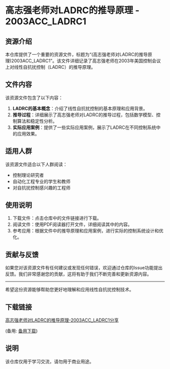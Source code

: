 # 高志强老师对LADRC的推导原理 - 2003ACC_LADRC1

## 资源介绍

本仓库提供了一个重要的资源文件，标题为“(高志强老师对LADRC的推导原理)2003ACC_LADRC1”。该文件详细记录了高志强老师在2003年美国控制会议上对线性自抗扰控制（LADRC）的推导原理。

## 文件内容

该资源文件包含了以下内容：

1. **LADRC的基本概念**：介绍了线性自抗扰控制的基本原理和应用背景。
2. **推导过程**：详细展示了高志强老师对LADRC的推导过程，包括数学模型、控制算法和稳定性分析。
3. **实际应用案例**：提供了一些实际应用案例，展示了LADRC在不同控制系统中的应用效果。

## 适用人群

该资源文件适合以下人群阅读：

- 控制理论研究者
- 自动化工程专业的学生和教师
- 对自抗扰控制感兴趣的工程师

## 使用说明

1. 下载文件：点击仓库中的文件链接进行下载。
2. 阅读文件：使用PDF阅读器打开文件，详细阅读其中的内容。
3. 参考应用：根据文件中的推导原理和应用案例，进行实际的控制系统设计和优化。

## 贡献与反馈

如果您对该资源文件有任何建议或发现任何错误，欢迎通过仓库的Issue功能提出反馈。我们非常感谢您的贡献，这将有助于我们不断完善和更新资源内容。

---

希望这份资源能够帮助您更好地理解和应用线性自抗扰控制技术。

## 下载链接
[高志强老师对LADRC的推导原理-2003ACC_LADRC1分享](https://pan.quark.cn/s/efedd1b0aa0d) 

(备用: [备用下载](https://pan.baidu.com/s/1gmx4TFolpJfxYRD6jUBkLQ?pwd=1234))

## 说明

该仓库仅用于学习交流，请勿用于商业用途。
